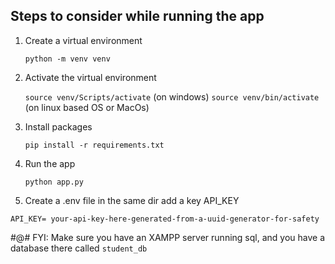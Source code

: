 ## Steps to consider while running the app

1. Create a virtual environment

    `python -m venv venv`

3. Activate the virtual environment

    `source venv/Scripts/activate` (on windows)
   `source venv/bin/activate` (on linux based OS or MacOs)

4. Install packages

   `pip install -r requirements.txt`

5. Run the app

   `python app.py`

6. Create a .env file in the same dir add a key API_KEY

`API_KEY= your-api-key-here-generated-from-a-uuid-generator-for-safety`




#@# FYI: Make sure you have an XAMPP server running sql, and you have a database there called `student_db`
